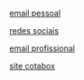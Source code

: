 [email pessoal](leo.turbiani@gmail.com)

[redes sociais](https://www.google.com/search?q=%40leoturbiani&oq=%40leoturbiani&aqs=chrome..69i57j69i61j69i65j69i61l2.1025j0j7&sourceid=chrome&ie=UTF-8)

[email profissional](turbiani@cotabox.com.br)

[site cotabox](https://cotabox.com.br)
